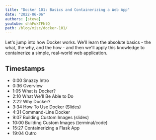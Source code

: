 ```yaml
---
title: "Docker 101: Basics and Containerizing a Web App"
date: "2022-06-06"
authors: [steve]
youtube: shhFukTFhtQ
path: /blog/misc/docker-101/
---
```


<YouTubePlayer youtubeLink={frontmatter.youtube} />

Let's jump into how Docker works. We'll learn the absolute basics - the what, the why, and the how - and then we'll apply this knowledge to containerize a simple, real-world web application.

<!-- truncate -->

## Timestamps
- 0:00 Snazzy Intro
- 0:36 Overview
- 1:05 What is Docker?
- 2:10 What We'll Be Able to Do
- 2:22 Why Docker?
- 3:34 How To Use Docker (Slides)
- 4:31 Command-Line Docker
- 9:07 Building Custom Images (slides)
- 10:00 Building Custom Images (terminal/code)
- 15:27 Containerizing a Flask App
- 19:04 Outro
